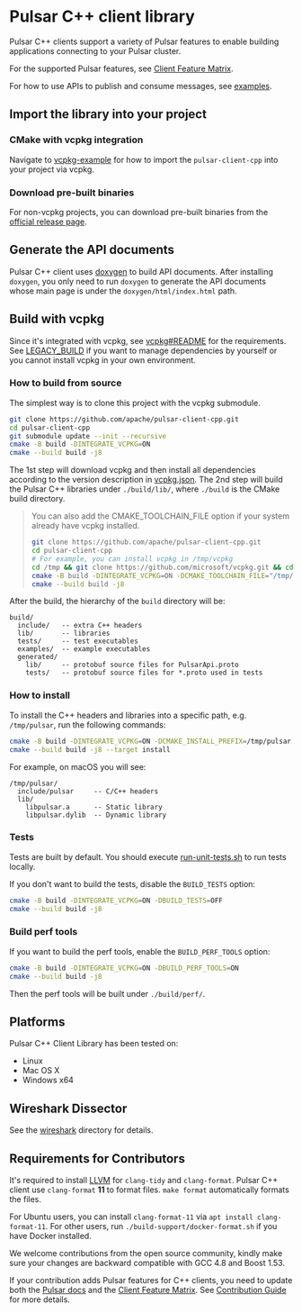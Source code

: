 <!--

    Licensed to the Apache Software Foundation (ASF) under one
    or more contributor license agreements.  See the NOTICE file
    distributed with this work for additional information
    regarding copyright ownership.  The ASF licenses this file
    to you under the Apache License, Version 2.0 (the
    "License"); you may not use this file except in compliance
    with the License.  You may obtain a copy of the License at

      http://www.apache.org/licenses/LICENSE-2.0

    Unless required by applicable law or agreed to in writing,
    software distributed under the License is distributed on an
    "AS IS" BASIS, WITHOUT WARRANTIES OR CONDITIONS OF ANY
    KIND, either express or implied.  See the License for the
    specific language governing permissions and limitations
    under the License.

-->

# Pulsar C++ client library

Pulsar C++ clients support a variety of Pulsar features to enable building applications connecting to your Pulsar cluster.

For the supported Pulsar features, see [Client Feature Matrix](https://pulsar.apache.org/client-feature-matrix/).

For how to use APIs to publish and consume messages, see [examples](https://github.com/apache/pulsar-client-cpp/tree/main/examples).

## Import the library into your project

### CMake with vcpkg integration

Navigate to [vcpkg-example](./vcpkg-example) for how to import the `pulsar-client-cpp` into your project via vcpkg.

### Download pre-built binaries

For non-vcpkg projects, you can download pre-built binaries from the [official release page](https://pulsar.apache.org/download/#pulsar-c-client).

## Generate the API documents

Pulsar C++ client uses [doxygen](https://www.doxygen.nl) to build API documents. After installing `doxygen`, you only need to run `doxygen` to generate the API documents whose main page is under the `doxygen/html/index.html` path.

## Build with vcpkg

Since it's integrated with vcpkg, see [vcpkg#README](https://github.com/microsoft/vcpkg#readme) for the requirements. See [LEGACY_BUILD](./LEGACY_BUILD.md) if you want to manage dependencies by yourself or you cannot install vcpkg in your own environment.

### How to build from source

The simplest way is to clone this project with the vcpkg submodule.

```bash
git clone https://github.com/apache/pulsar-client-cpp.git
cd pulsar-client-cpp
git submodule update --init --recursive
cmake -B build -DINTEGRATE_VCPKG=ON
cmake --build build -j8
```

The 1st step will download vcpkg and then install all dependencies according to the version description in [vcpkg.json](./vcpkg.json). The 2nd step will build the Pulsar C++ libraries under `./build/lib/`, where `./build` is the CMake build directory.

> You can also add the CMAKE_TOOLCHAIN_FILE option if your system already have vcpkg installed.
>
> ```bash
> git clone https://github.com/apache/pulsar-client-cpp.git
> cd pulsar-client-cpp
> # For example, you can install vcpkg in /tmp/vcpkg
> cd /tmp && git clone https://github.com/microsoft/vcpkg.git && cd -
> cmake -B build -DINTEGRATE_VCPKG=ON -DCMAKE_TOOLCHAIN_FILE="/tmp/vcpkg/scripts/buildsystems/vcpkg.cmake"
> cmake --build build -j8
> ```

After the build, the hierarchy of the `build` directory will be:

```
build/
  include/   -- extra C++ headers
  lib/       -- libraries
  tests/     -- test executables
  examples/  -- example executables
  generated/
    lib/     -- protobuf source files for PulsarApi.proto
    tests/   -- protobuf source files for *.proto used in tests
```

### How to install

To install the C++ headers and libraries into a specific path, e.g. `/tmp/pulsar`, run the following commands:

```bash
cmake -B build -DINTEGRATE_VCPKG=ON -DCMAKE_INSTALL_PREFIX=/tmp/pulsar
cmake --build build -j8 --target install
```

For example, on macOS you will see:

```
/tmp/pulsar/
  include/pulsar     -- C/C++ headers
  lib/
    libpulsar.a      -- Static library
    libpulsar.dylib  -- Dynamic library
```

### Tests

Tests are built by default. You should execute [run-unit-tests.sh](./run-unit-tests.sh) to run tests locally.

If you don't want to build the tests, disable the `BUILD_TESTS` option:

```bash
cmake -B build -DINTEGRATE_VCPKG=ON -DBUILD_TESTS=OFF
cmake --build build -j8
```

### Build perf tools

If you want to build the perf tools, enable the `BUILD_PERF_TOOLS` option:

```bash
cmake -B build -DINTEGRATE_VCPKG=ON -DBUILD_PERF_TOOLS=ON
cmake --build build -j8
```

Then the perf tools will be built under `./build/perf/`.

## Platforms

Pulsar C++ Client Library has been tested on:

- Linux
- Mac OS X
- Windows x64

## Wireshark Dissector

See the [wireshark](wireshark/) directory for details.

## Requirements for Contributors

It's required to install [LLVM](https://llvm.org/builds/) for `clang-tidy` and `clang-format`. Pulsar C++ client use `clang-format` **11** to format files. `make format` automatically formats the files.

For Ubuntu users, you can install `clang-format-11` via `apt install clang-format-11`. For other users, run `./build-support/docker-format.sh` if you have Docker installed.

We welcome contributions from the open source community, kindly make sure your changes are backward compatible with GCC 4.8 and Boost 1.53.

If your contribution adds Pulsar features for C++ clients, you need to update both the [Pulsar docs](https://pulsar.apache.org/docs/client-libraries/) and the [Client Feature Matrix](https://pulsar.apache.org/client-feature-matrix/). See [Contribution Guide](https://pulsar.apache.org/contribute/site-intro/#pages) for more details.
